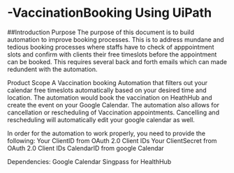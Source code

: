 # -VaccinationBooking Using UiPath


##Introduction
Purpose
The purpose of this document is to build automation to improve booking processes. This is to address mundane and tedious booking processes where staffs have to check of apppointment slots and confirm with clients their free timeslots before the appointment can be booked. This requires several back and forth emails which can made redundent with the automation. 


Product Scope
A Vaccination booking Automation that filters out your calendar free timeslots automatically based on your desired time and location. The automation would book the vaccination on HeathHub and create the event on your Google Calendar. The automation also allows for cancellation or rescheduling of Vaccination appointments. Cancelling and rescheduling will automatically edit your google calendar as well. 

In order for the automation to work properly, you need to provide the following:
Your ClientID from OAuth 2.0 Client IDs
Your ClientSecret from OAuth 2.0 Client IDs
CalendarID from google Calendar


Dependencies:
Google Calendar
Singpass for HealthHub
